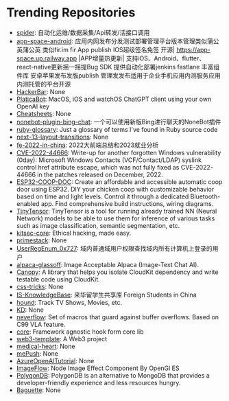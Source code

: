# Trending Repositories

- [spider](https://github.com/Yac87300/spider): 自动化运维/数据采集/Api转发/活接口调用
- [app-space-android](https://github.com/appspa/app-space-android): 应用内网发布分发测试部署管理平台版本管理类似蒲公英蒲公英 类似fir.im fir App publish IOS超级签名免签 开源| https://app-space.up.railway.app |APP增量热更新| 支持iOS、Android、flutter、 react-native更新摇一摇提Bug SDK 提供自动化部署jenkins fastlane 丰富组件库 安卓苹果发布发版publish 管理发发布适用于企业手机应用内测服务应用内测托管的平台开源
- [HackerBar](https://github.com/HackerBar-Sec/HackerBar): None
- [PlaticaBot](https://github.com/migueldeicaza/PlaticaBot): MacOS, iOS and watchOS ChatGPT client using your own OpenAI key
- [Cheatsheets](https://github.com/poonam-adlakha/Cheatsheets): None
- [nonebot-plugin-bing-chat](https://github.com/Harry-Jing/nonebot-plugin-bing-chat): 一个可以使用新版Bing进行聊天的NoneBot插件
- [ruby-glossary](https://github.com/tenderlove/ruby-glossary): Just a glossary of terms I've found in Ruby source code
- [next-13-layout-transitions](https://github.com/lmatteis/next-13-layout-transitions): None
- [fe-2022-in-china](https://github.com/i5ting/fe-2022-in-china): 2022大前端总结和2023就业分析
- [CVE-2022-44666](https://github.com/j00sean/CVE-2022-44666): Write-up for another forgotten Windows vulnerability (0day): Microsoft Windows Contacts (VCF/Contact/LDAP) syslink control href attribute escape, which was not fully fixed as CVE-2022-44666 in the patches released on December, 2022.
- [ESP32-COOP-DOC](https://github.com/ESP32-COOP/ESP32-COOP-DOC): Create an affordable and accessible automatic coop door using ESP32. DIY your chicken coop with customizable behavior based on time and light levels. Control it through a dedicated Bluetooth-enabled app. Find comprehensive build instructions, wiring diagrams.
- [TinyTensor](https://github.com/haobosang/TinyTensor): TinyTensor is a tool for running already trained NN (Neural Network) models to be able to use them for inference of various tasks such as image classification, semantic segmentation, etc.
- [kitsec-core](https://github.com/kitsec-labs/kitsec-core): Ethical hacking, made easy.
- [primestack](https://github.com/ThePrimeagen/primestack): None
- [UserRegEnum_0x727](https://github.com/0x727/UserRegEnum_0x727): 域内普通域用户权限查找域内所有计算机上登录的用户
- [alpaca-glassoff](https://github.com/WuJunde/alpaca-glassoff): Image Acceptable Alpaca (Image-Text Chat AI). 
- [Canopy](https://github.com/tact/Canopy): A library that helps you isolate CloudKit dependency and write testable code using CloudKit.
- [css-tricks](https://github.com/muhammedanaskhan/css-tricks): None
- [IS-KnowledgeBase](https://github.com/RobertWeijie/IS-KnowledgeBase): 来华留学生共享库 Foreign Students in China
- [hound](https://github.com/mcay23/hound): Track TV Shows, Movies, etc.
- [KD](https://github.com/HiangX/KD): None
- [neverflow](https://github.com/skullchap/neverflow): Set of macros that guard against buffer overflows. Based on C99 VLA feature.
- [core](https://github.com/react-hook-form/core): Framework agnostic hook form core lib
- [web3-template](https://github.com/6boris/web3-template): A Web3 project
- [medical-heart](https://github.com/wasimmahamod/medical-heart): None
- [mePush](https://github.com/lx5555/mePush): None
- [AzureOpenAITutorial](https://github.com/andreracz/AzureOpenAITutorial): None
- [ImageFlow](https://github.com/one-piece-official/ImageFlow): Node Image Effect Component By OpenGl ES
- [PolygonDB](https://github.com/PolygonDB/PolygonDB): PolygonDB is an alternative to MongoDB that provides a developer-friendly experience and less resources hungry.
- [Baguette](https://github.com/nimsb/Baguette): None
